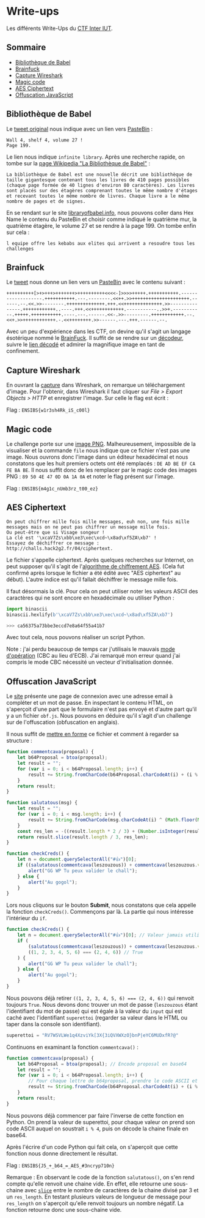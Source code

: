# Write-ups

Les différents Write-Ups du [CTF Inter IUT](https://twitter.com/CTF_Inter_IUT).

## Sommaire
- [Bibliothèque de Babel](#bibliothèque-de-babel)
- [Brainfuck](#brainfuck)
- [Capture Wireshark](#capture-wireshark)
- [Magic code](#magic-code)
- [AES Ciphertext](#aes-ciphertext)
- [Offuscation JavaScript](#offuscation-javascript)

## Bibliothèque de Babel

Le [tweet original](https://twitter.com/CTF_Inter_IUT/status/1232953492941287424) nous indique avec un lien vers [PasteBin](https://pastebin.com/raw/MYEYwsfh) :
```
Wall 4, shelf 4, volume 27 !
Page 199.
```

Le lien nous indique `infinite library`. Après une recherche rapide, on tombe sur la [page Wikipedia "La Bibliothèque de Babel"](https://fr.wikipedia.org/wiki/La_Biblioth%C3%A8que_de_Babel) :

```
La bibliothèque de Babel est une nouvelle décrit une bibliothèque de taille gigantesque contenant tous les livres de 410 pages possibles (chaque page formée de 40 lignes d'environ 80 caractères). Les livres sont placés sur des étagères comprenant toutes le même nombre d'étages et recevant toutes le même nombre de livres. Chaque livre a le même nombre de pages et de signes.
```

En se rendant sur le site [libraryofbabel.info](http://libraryofbabel.info/browse.cgi), nous pouvons coller dans Hex Name le contenu du PasteBin et choisir comme indiqué le quatrième mur, la quatrième étagère, le volume 27 et se rendre à la page 199. On tombe enfin sur cela :

```
l equipe offre les kebabs aux elites qui arrivent a resoudre tous les challenges
```

## Brainfuck

Le [tweet](https://twitter.com/CTF_Inter_IUT/status/1239631299595382787) nous donne un lien vers un [PasteBin](https://pastebin.com/raw/jCsvi7YB) avec le contenu suivant :

```
++++++++++[>+>+++>+++++++>++++++++++<<<<-]>>>>+++++.+++++++++++.-------------------.+++++++++++.---.--------.<<++.>>+++++++++++++++++++++.------.--.<<.>>--------.++++++++++++++.+++.<<++++++++++++++.>>---------------.++++++++++++..----.+++.<<++++++++++++.-----------..>>+.-----------.+++++.+++++++++++.----.---.------.<<-.>>---------.++++++++++++.--.<<+.>>++++++++++++.-.<<++++++++.>>------.---.+++.------.--.
```

Avec un peu d'expérience dans les CTF, on devine qu'il s'agit un langage ésotérique nommé le [BrainFuck](https://fr.wikipedia.org/wiki/Brainfuck). Il suffit de se rendre sur un [décodeur](++++++++++[>+>+++>+++++++>++++++++++<<<<-]>>>>+++++.+++++++++++.-------------------.+++++++++++.---.--------.<<++.>>+++++++++++++++++++++.------.--.<<.>>--------.++++++++++++++.+++.<<++++++++++++++.>>---------------.++++++++++++..----.+++.<<++++++++++++.-----------..>>+.-----------.+++++.+++++++++++.----.---.------.<<-.>>---------.++++++++++++.--.<<+.>>++++++++++++.-.<<++++++++.>>------.---.+++.------.--.), suivre le [lien décodé](https://tinyurl.com/yx7rorlj) et admirer la magnifique image en tant de confinement.

## Capture Wireshark

En ouvrant la [capture](http://challs.hack2g2.fr/02/capture.pcapng) dans Wireshark, on remarque un téléchargement d'image. Pour l'obtenir, dans Wireshark il faut cliquer sur *File > Export Objects > HTTP* et enregistrer l'image. Sur celle le flag est écrit :

Flag : `ENSIBS{w1r3sh4Rk_iS_c00l}`

## Magic code

Le challenge porte sur une [image PNG](https://challs.hack2g2.fr/03/logo_v1.png). Malheureusement, impossible de la visualiser et la commande `file` nous indique que ce fichier n'est pas une image. Nous ouvrons donc l'image dans un éditeur hexadécimal et nous constatons que les huit premiers octets ont été remplacés : `DE AD BE EF CA FE BA BE`. Il nous suffit donc de les remplacer par le magic code des images PNG : `89 50 4E 47 0D 0A 1A 0A` et noter le flag présent sur l'image.

Flag : `ENSIBS{m4g1c_nUmb3rz_t00_ez}`

## AES Ciphertext

```
On peut chiffrer mille fois mille messages, euh non, une fois mille messages mais on ne peut pas chiffrer un message mille fois.
Ou peut-être que si Visage songeur !
La clé est '\xcaV7Zs\xbb\xe3\xec\xcd~\x8ad\xf5ZA\xb7' !
Essayez de déchiffrer ce message : http://challs.hack2g2.fr/04/ciphertext.
```

Le fichier s'appelle ciphertext. Après quelques recherches sur Internet, on peut supposer qu'il s'agit de l'[algorithme de chiffrement AES](https://fr.wikipedia.org/wiki/Advanced_Encryption_Standard). (Cela fut confirmé après lorsque le fichier a été édité avec "AES ciphertext" au début). L'autre indice est qu'il fallait déchiffrer le message mille fois.

Il faut désormais la clé. Pour cela on peut utiliser noter les valeurs ASCII des caractères qui ne sont encore en hexadécimale ou utiliser Python :

```python
import binascii
binascii.hexlify(b'\xcaV7Zs\xbb\xe3\xec\xcd~\x8ad\xf5ZA\xb7')

>>> ca56375a73bbe3eccd7e8a64f55a41b7
```

Avec tout cela, nous pouvons réaliser un script Python.

Note : j'ai perdu beaucoup de temps car j'utilisais le mauvais [mode d'opération](https://fr.wikipedia.org/wiki/Mode_d%27op%C3%A9ration_(cryptographie)) (CBC au lieu d'ECB). J'ai remarqué mon erreur quand j'ai compris le mode CBC nécessité un vecteur d'initialisation donnée.

## Offuscation JavaScript

Le [site](https://challs.hack2g2.fr/05/index.html) présente une page de connexion avec une adresse email à compléter et un mot de passe. En inspectant le contenu HTML, on s'aperçoit d'une part que le formulaire n'est pas envoyé et d'autre part qu'il y a un fichier `obf.js`. Nous pouvons en déduire qu'il s'agit d'un challenge sur de l'offuscation (obfuscation en anglais).

Il nous suffit de [mettre en forme](https://beautifier.io/) ce fichier et comment à regarder sa structure :
```javascript
function commentcava(proposal) {
    let b64Proposal = btoa(proposal);
    let result = "";
    for (var i = 0; i < b64Proposal.length; i++) {
        result += String.fromCharCode(b64Proposal.charCodeAt(i) + (i % 4));
    }
    return result;
}

function salutatous(msg) {
    let result = "";
    for (var i = 0; i < msg.length; i++) {
        result += String.fromCharCode(msg.charCodeAt(i) ^ (Math.floor(Math.random() * Math.floor(42))));
    }
    const res_len = -((result.length * 2 / 3) + (Number.isInteger(result.length * 2 / 3) ? 0 : 1));
    return result.slice(result.length / 3, res_len);
}

function checkCreds() {
    let n = document.querySelectorAll("#👍")[0];
    if ((salutatous(commentcava(leszouzous)) + commentcava(leszouzous.value) === superettoi.value) && ((1, 2, 3, 4, 5, 6) === (2, 4, 6))) {
        alert("GG WP Tu peux valider le chall");
    } else {
        alert("Au gogol");
    }
}
```

Lors nous cliquons sur le bouton **Submit**, nous constatons que cela appelle la fonction `checkCreds()`. Commençons par là. La partie qui nous intéresse l'intérieur du `if`.

```javascript
function checkCreds() {
    let n = document.querySelectorAll("#👍")[0]; // Valeur jamais utilisé
    if (
        (salutatous(commentcava(leszouzous)) + commentcava(leszouzous.value) === superettoi.value) &&
        ((1, 2, 3, 4, 5, 6) === (2, 4, 6)) // True
    ) {
        alert("GG WP Tu peux valider le chall");
    } else {
        alert("Au gogol");
    }
}
```

Nous pouvons déjà retirer `((1, 2, 3, 4, 5, 6) === (2, 4, 6))` qui renvoit toujours `True`. Nous devons donc trouver un mot de passe (`leszouzous` étant l'identifiant du mot de passe) qui est égale à la valeur du `input` qui est caché avec l'identifiant `superettoi` (regarder sa valeur dans le HTML ou taper dans la console son identifiant).

```python
superettoi = "RV7WSVLWe1q4XzviYk[3X{3iQVXWXzO}bnP|eYC6MUDxfR?@"
```

Continuons en examinant la fonction `commentcava()` :
```javascript
function commentcava(proposal) {
    let b64Proposal = btoa(proposal); // Encode proposal en base64
    let result = "";
    for (var i = 0; i < b64Proposal.length; i++) {
        // Pour chaque lettre de b64proposal, prendre le code ASCII et ajouter i % 4
        result += String.fromCharCode(b64Proposal.charCodeAt(i) + (i % 4));
    }
    return result;
}
```

Nous pouvons déjà commencer par faire l'inverse de cette fonction en Python. On prend la valeur de superettoi, pour chaque valeur on prend son code ASCII auquel on soustrait `i % 4`, puis on décode la chaine finale en base64.

Après l'écrire d'un code Python qui fait cela, on s'aperçoit que cette fonction nous donne directement le résultat.

Flag : `ENSIBS{J5_+_b64_=_AES_#3ncryp710n}`

Remarque : En observant le code de la fonction `salutatous()`, on s'en rend compte qu'elle renvoit une chaine vide. En effet, elle retourne une sous-chaine avec [`slice`](https://developer.mozilla.org/fr/docs/Web/JavaScript/Reference/Objets_globaux/String/slice) entre le nombre de caractères de la chaine divisé par 3 et un `res_length`. En testant plusieurs valeurs de longueur de message pour `res_length` on s'aperçoit qu'elle renvoit toujours un nombre négatif. La fonction retourne donc une sous-chaine vide.